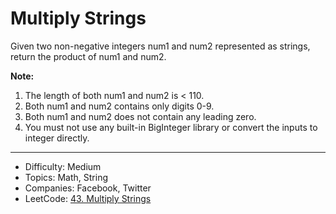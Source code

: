 # Multiply Strings

Given two non-negative integers num1 and num2 represented as strings, return the product of num1 and num2.

**Note:**

1. The length of both num1 and num2 is < 110.
2. Both num1 and num2 contains only digits 0-9.
3. Both num1 and num2 does not contain any leading zero.
4. You must not use any built-in BigInteger library or convert the inputs to integer directly.

---

* Difficulty: Medium
* Topics: Math, String
* Companies: Facebook, Twitter
* LeetCode: [43. Multiply Strings](https://leetcode.com/problems/multiply-strings/description/)
